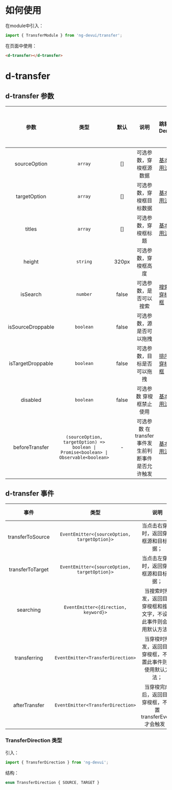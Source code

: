 # 如何使用
在module中引入：
```ts
import { TransferModule } from 'ng-devui/transfer';
```
在页面中使用：
```html
<d-transfer></d-transfer>
```

# d-transfer

## d-transfer 参数

|       参数        |  类型   | 默认  | 说明                       | 跳转 Demo                                                    |全局配置项| 
| :----------------: | :---------------: | :-----: | :---: | :------------------------- | ------------------------------------------------------------ |
|   sourceOption    |  `array`  |  []   | 可选参数，穿梭框源数据     | [基本用法](demo#transfer-demo-base)     |
|   targetOption    |  `array`  |  []   | 可选参数，穿梭框目标数据   | [基本用法](demo#transfer-demo-base)     |
|      titles       |  `array`  |  []   | 可选参数，穿梭框标题       | [基本用法](demo#transfer-demo-base)     |
|      height       | `string`  | 320px | 可选参数，穿梭框高度       |
|     isSearch      | `number`  | false | 可选参数，是否可以搜索     | [搜索穿梭框](demo#transfer-demo-search) |
| isSourceDroppable | `boolean` | false | 可选参数，源是否可以拖拽   |
| isTargetDroppable | `boolean` | false | 可选参数，目标是否可以拖拽 | [排序穿梭框](demo#transfer-demo-sort)   |
|     disabled      | `boolean` | false | 可选参数 穿梭框禁止使用    | [基本用法](demo#transfer-demo-base)     |
|  beforeTransfer   | `(sourceOption, targetOption) => boolean \| Promise<boolean> \| Observable<boolean>` | - | 可选参数 在transfer事件发生前判断事件是否允许触发     | [基本用法](demo#transfer-demo-base)     |

## d-transfer 事件

|       事件       |                  类型                   |                说明                      | 跳转 Demo                                                |
| :--------------: | :------------------------------------: | :--------------------------------------: | -------------------------------------------------------- |
| transferToSource | `EventEmitter<{sourceOption, targetOption}>` | 当点击右穿梭时，返回穿梭框源和目标数据；     | [基本用法](demo#transfer-demo-base) |
| transferToTarget | `EventEmitter<{sourceOption, targetOption}>` | 当点击左穿梭时，返回穿梭框源和目标数据；          | [基本用法](demo#transfer-demo-base) |
|     searching    | `EventEmitter<{direction, keyword}>`         | 当搜索时触发，返回目标穿梭框和搜索文字，不设置此事件则会使用默认方法； | [搜索穿梭框](demo#transfer-demo-search) |
|   transferring   | `EventEmitter<TransferDirection>` | 当穿梭时触发，返回目标穿梭框，不设置此事件则会使用默认方法； | [搜索穿梭框](demo#transfer-demo-search) |
|  afterTransfer   | `EventEmitter<TransferDirection>` | 当穿梭完成后，返回目标穿梭框，不设置transferEvent才会触发； | [搜索穿梭框](demo#transfer-demo-search) |

### TransferDirection 类型

引入：
```ts
import { TransferDirection } from 'ng-devui';
```
结构：
```ts
enum TransferDirection { SOURCE, TARGET }
```
